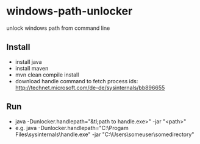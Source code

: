 windows-path-unlocker
=====================

unlock windows path from command line

Install
-------

* install java 
* install maven
* mvn clean compile install
* download handle command to fetch process ids: http://technet.microsoft.com/de-de/sysinternals/bb896655

Run
---
* java -Dunlocker.handlepath="&tl;path to handle.exe&gt;" -jar "&lt;path&gt;"
* e.g. java -Dunlocker.handlepath="C:\Progam Files\sysinternals\handle.exe" -jar "C:\Users\someuser\somedirectory"

